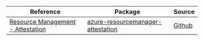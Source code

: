 | Reference | Package | Source |
|---|---|---|
|[Resource Management - Attestation](resourcemanager-attestation-readme.md)|[azure-resourcemanager-attestation](https://repo1.maven.org/maven2/com/azure/resourcemanager/azure-resourcemanager-attestation)|[Github](https://github.com/Azure/azure-sdk-for-java)|
